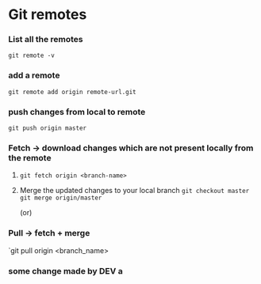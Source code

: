 # Git remotes

### List all the remotes
`git remote -v`


### add a remote 
`git remote add origin remote-url.git`

### push changes from local to remote
`git push origin master`


### Fetch -> download changes which are not present locally from the remote
1. `git fetch origin <branch-name>`

2. Merge the updated changes to your local branch
`git checkout master`
`git merge origin/master`

    (or)
 ### Pull -> fetch + merge
 `git pull origin <branch_name>


### some change made by DEV a
 
